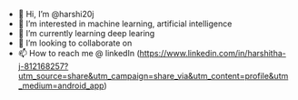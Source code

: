 - 👋 Hi, I’m @harshi20j
- 👀 I’m interested in machine learning, artificial intelligence
- 🌱 I’m currently learning deep learing
- 💞️ I’m looking to collaborate on 
- 📫 How to reach me @ linkedIn (https://www.linkedin.com/in/harshitha-j-812168257?utm_source=share&utm_campaign=share_via&utm_content=profile&utm_medium=android_app)

<!---
harshi20j/harshi20j is a ✨ special ✨ repository because its `README.md` (this file) appears on your GitHub profile.
You can click the Preview link to take a look at your changes.
--->
